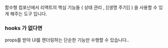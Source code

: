 
함수형 컴포넌에서 리액트의 핵심 기능들 ( 상태 관리 , [[생명 주기]] ) 을 사용할 수 있게 해주는 도구 입니다.

### hooks 가 없다면

props를 받아 UI를 렌더링하는 단순한 기능만 수행할 수 있습니다..